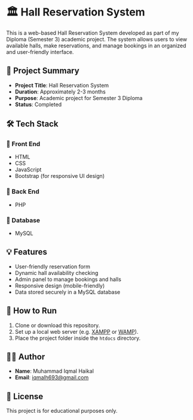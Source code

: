 # 🏛️ Hall Reservation System

This is a web-based Hall Reservation System developed as part of my Diploma (Semester 3) academic project. The system allows users to view available halls, make reservations, and manage bookings in an organized and user-friendly interface.

## 📌 Project Summary

- **Project Title**: Hall Reservation System  
- **Duration**: Approximately 2-3 months  
- **Purpose**: Academic project for Semester 3 Diploma  
- **Status**: Completed

## 🛠️ Tech Stack

### 🔹 Front End
- HTML
- CSS
- JavaScript
- Bootstrap (for responsive UI design)

### 🔹 Back End
- PHP

### 🔹 Database
- MySQL

## 💡 Features

- User-friendly reservation form
- Dynamic hall availability checking
- Admin panel to manage bookings and halls
- Responsive design (mobile-friendly)
- Data stored securely in a MySQL database

## 🚀 How to Run

1. Clone or download this repository.
2. Set up a local web server (e.g. [XAMPP](https://www.apachefriends.org/index.html) or [WAMP](https://www.wampserver.com/)).
3. Place the project folder inside the `htdocs` directory.

## 🙋‍♂️ Author

- **Name**: Muhammad Iqmal Haikal  
- **Email**: iqmalh693@gmail.com 

## 📜 License

This project is for educational purposes only.

